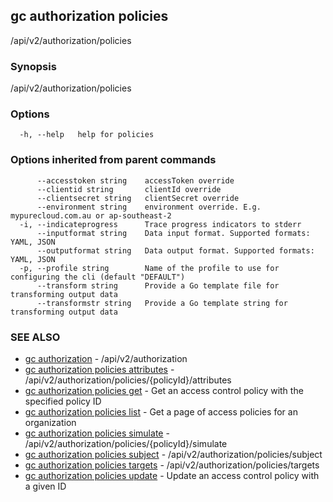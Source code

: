 ## gc authorization policies

/api/v2/authorization/policies

### Synopsis

/api/v2/authorization/policies

### Options

```
  -h, --help   help for policies
```

### Options inherited from parent commands

```
      --accesstoken string    accessToken override
      --clientid string       clientId override
      --clientsecret string   clientSecret override
      --environment string    environment override. E.g. mypurecloud.com.au or ap-southeast-2
  -i, --indicateprogress      Trace progress indicators to stderr
      --inputformat string    Data input format. Supported formats: YAML, JSON
      --outputformat string   Data output format. Supported formats: YAML, JSON
  -p, --profile string        Name of the profile to use for configuring the cli (default "DEFAULT")
      --transform string      Provide a Go template file for transforming output data
      --transformstr string   Provide a Go template string for transforming output data
```

### SEE ALSO

* [gc authorization](gc_authorization.html)	 - /api/v2/authorization
* [gc authorization policies attributes](gc_authorization_policies_attributes.html)	 - /api/v2/authorization/policies/{policyId}/attributes
* [gc authorization policies get](gc_authorization_policies_get.html)	 - Get an access control policy with the specified policy ID
* [gc authorization policies list](gc_authorization_policies_list.html)	 - Get a page of access policies for an organization
* [gc authorization policies simulate](gc_authorization_policies_simulate.html)	 - /api/v2/authorization/policies/{policyId}/simulate
* [gc authorization policies subject](gc_authorization_policies_subject.html)	 - /api/v2/authorization/policies/subject
* [gc authorization policies targets](gc_authorization_policies_targets.html)	 - /api/v2/authorization/policies/targets
* [gc authorization policies update](gc_authorization_policies_update.html)	 - Update an access control policy with a given ID


